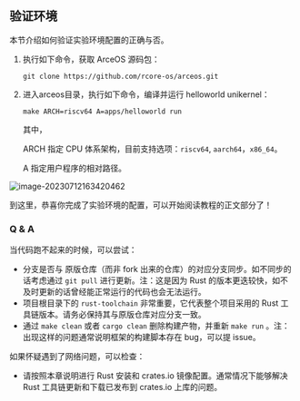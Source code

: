 ## 验证环境

本节介绍如何验证实验环境配置的正确与否。

1. 执行如下命令，获取 ArceOS 源码包：

   `git clone https://github.com/rcore-os/arceos.git`

2. 进入arceos目录，执行如下命令，编译并运行 helloworld unikernel：

   `make ARCH=riscv64 A=apps/helloworld run`

   其中，

   ARCH 指定 CPU 体系架构，目前支持选项：`riscv64`, `aarch64`，`x86_64`。

   A 指定用户程序的相对路径。

![image-20230712163420462](./img/2_2.png)

到这里，恭喜你完成了实验环境的配置，可以开始阅读教程的正文部分了！

### Q & A

当代码跑不起来的时候，可以尝试：

- 分支是否与 原版仓库（而非 fork 出来的仓库）的对应分支同步。如不同步的话考虑通过 `git pull` 进行更新。注：这是因为 Rust 的版本更迭较快，如不及时更新的话曾经能正常运行的代码也会无法运行。
- 项目根目录下的 `rust-toolchain` 非常重要，它代表整个项目采用的 Rust 工具链版本。请务必保持其与原版仓库对应分支一致。
- 通过 `make clean` 或者 `cargo clean` 删除构建产物，并重新 `make run` 。注：出现这样的问题通常说明框架的构建脚本存在 bug，可以提 issue。

如果怀疑遇到了网络问题，可以检查：

- 请按照本章说明进行 Rust 安装和 crates.io 镜像配置。通常情况下能够解决 Rust 工具链更新和下载已发布到 crates.io 上库的问题。

<!--
- 如果发现在试图从 github 上下载下述几个库的时候卡死，可以修改 `arceos` 目录下的 `Cargo.toml` 替换为 gitee 上的镜像。例如，将：

  > ```toml
  > riscv = { git = "https://github.com/rcore-os/riscv", features = ["inline-asm"] }
  > ```
  
  替换为：
  
  > ```toml
  > riscv = { git = "https://gitee.com/rcore-os/riscv", features = ["inline-asm"] }
  > ```
-->